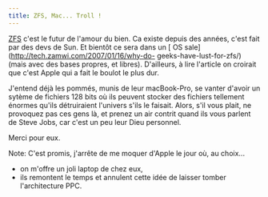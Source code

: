 ```yaml
---
title: ZFS, Mac... Troll !
---
```


[ZFS](http://fr.wikipedia.org/wiki/Zettabyte_File_Systeme) c'est le futur de
l'amour du bien. Ca existe depuis des années, c'est fait par des devs de Sun.
Et bientôt ce sera dans un [ OS sale](http://tech.zamwi.com/2007/01/16/why-do-
geeks-have-lust-for-zfs/) (mais avec des bases propres, et libres).
D'ailleurs, à lire l'article on croirait que c'est Apple qui a fait le boulot
le plus dur.

J'entend déjà les pommés, munis de leur macBook-Pro, se vanter d'avoir un
sytème de fichiers 128 bits où ils peuvent stocker des fichiers tellement
énormes qu'ils détruiraient l'univers s'ils le faisait. Alors, s'il vous
plait, ne provoquez pas ces gens là, et prenez un air contrit quand ils vous
parlent de Steve Jobs, car c'est un peu leur Dieu personnel.

Merci pour eux.

Note: C'est promis, j'arrête de me moquer d'Apple le jour où, au choix...

  * on m'offre un joli laptop de chez eux,
  * ils remontent le temps et annulent cette idée de laisser tomber l'architecture PPC.

